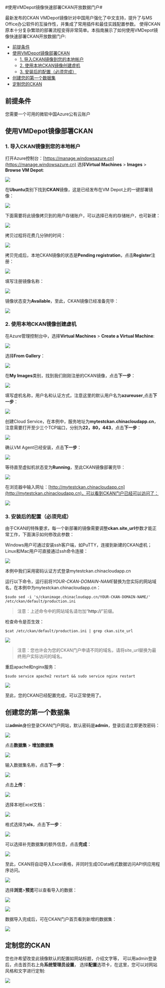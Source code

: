 <properties linkid="ckan-vmdepot-tutorial" urlDisplayName="使用VMDepot镜像快速部署CKAN开放数据门户" pageTitle="使用VMDepot镜像快速部署CKAN开放数据门户" metaKeywords="使用VMDepot镜像快速部署CKAN开放数据门户" description="使用VMDepot镜像快速部署CKAN开放数据门户" metaCanonical="" services="" documentationCenter="develop"  title="使用VMDepot镜像快速部署CKAN开放数据门户" authors="" solutions="" manager="TK" editor="Haifeng Liu" />
<tags ms.service=""
    ms.date=""
    wacn.date="04/11/2015"
    />

#使用VMDepot镜像快速部署CKAN开放数据门户#

最新发布的CKAN VMDepot镜像针对中国用户强化了中文支持，提升了与MS Office办公软件的互操作性，并集成了常用插件和最佳实践配置参数。
使得CKAN原本十分复杂繁琐的部署流程变得非常简单。本指南展示了如何使用VMDepot镜像快速部署CKAN开放数据门户:

- [前提条件](#id_1)
- [使用VMDepot镜像部署CKAN](#id_2)
	- [1. 导入CKAN镜像到您的本地帐户](#id_2_1)
	- [2. 使用本地CKAN镜像创建虚机](#id_2_2)
	- [3. 安装后的配置（必须完成）](#id_2_3)
- [创建您的第一个数据集](#id_3)
- [定制您的CKAN](#id_4)


## <a name='id_1'></a>前提条件 ##
您需要一个可用的微软中国Azure公有云账户

## <a name='id_2'></a>使用VMDepot镜像部署CKAN ###
### <a name='id_2_1'></a>1. 导入CKAN镜像到您的本地帐户 ###

打开Azure控制台：[https://manage.windowsazure.cn](https://manage.windowsazure.cn)
选择**Virtual Machines** > **Images** > **Browse VM Depot**:

![](https://raw.githubusercontent.com/msopentechcn/docs/master/images/1.PNG)

在**Ubuntu**类别下找到**CKAN**镜像，这是已经发布在VM Depot上的一键部署镜像：

![](https://raw.githubusercontent.com/msopentechcn/docs/master/images/2.PNG)

下面需要将此镜像拷贝到的用户存储账户，可以选择已有的存储帐户，也可新建：

![](https://raw.githubusercontent.com/msopentechcn/docs/master/images/3.PNG)

拷贝过程将花费几分钟的时间：

![](https://raw.githubusercontent.com/msopentechcn/docs/master/images/4.PNG)

拷贝完成后，本地CKAN镜像的状态是**Pending registration**，点击**Register**注册：

![](https://raw.githubusercontent.com/msopentechcn/docs/master/images/6.PNG)

填写注册镜像名称：

![](https://raw.githubusercontent.com/msopentechcn/docs/master/images/7.PNG)

镜像状态变为**Available**，至此，CKAN镜像已经准备完毕：

![](https://raw.githubusercontent.com/msopentechcn/docs/master/images/8.PNG)

### <a name='id_2_2'></a>2. 使用本地CKAN镜像创建虚机 ###
在Azure管理控制台中，选择**Virtual Machines** > **Create a Virtual Machine**:

![](https://raw.githubusercontent.com/msopentechcn/docs/master/images/9.PNG)

选择**From Gallery**：

![](https://raw.githubusercontent.com/msopentechcn/docs/master/images/10.PNG)

在**My Images**类别，找到我们刚刚注册的CKAN镜像，点击**下一步**：

![](https://raw.githubusercontent.com/msopentechcn/docs/master/images/11.PNG)

填写虚机名称，用户名和认证方式，注意这里的默认用户名为**azureuser**,点击**下一步**：

![](https://raw.githubusercontent.com/msopentechcn/docs/master/images/12.PNG)

创建Cloud Service，在本例中，服务地址为**mytestckan.chinacloudapp.cn**，
注意需要打开至少三个TCP端口，分别为**22，80，443**，点击**下一步**：

![](https://raw.githubusercontent.com/msopentechcn/docs/master/images/13.PNG)

确认VM Agent已经安装，点击**下一步**：

![](https://raw.githubusercontent.com/msopentechcn/docs/master/images/14.PNG)

等待直至虚拟机状态变为**Running**，至此CKAN镜像部署完毕：

![](https://raw.githubusercontent.com/msopentechcn/docs/master/images/15.PNG)

在浏览器中输入网址：[http://mytestckan.chinacloudapp.cn](http://mytestckan.chinacloudapp.cn)，可以看到CKAN门户已经可以访问了：

![](https://raw.githubusercontent.com/msopentechcn/docs/master/images/16.PNG)

### <a name='id_2_3'></a>3. 安装后的配置（必须完成） ###
由于CKAN的特殊要求，每一个新部署的镜像需要调整**ckan.site_url**参数才能正常工作，下面演示如何修改此参数：

Windows用户可通过安装ssh客户端，如PuTTY，连接到新建的CKAN虚机；Linux和Mac用户可直接通过ssh命令连接：

![](https://raw.githubusercontent.com/msopentechcn/docs/master/images/18.PNG)

本例中我们采用密码认证方式登录mytestckan.chinacloudapp.cn

运行以下命令，运行前将*YOUR-CKAN-DOMAIN-NAME*替换为您实际的网站域名，在本例中为mytestckan.chinacloudapp.cn：

`$sudo sed -i 's/ckanimage.chinacloudapp.cn/YOUR-CKAN-DOMAIN-NAME/' /etc/ckan/default/production.ini`

> 注意：上述命令中的网站域名请勿加“**http://**”前缀。

检查命令是否生效：

`$cat /etc/ckan/default/production.ini | grep ckan.site_url`

![](https://raw.githubusercontent.com/msopentechcn/docs/master/images/19.PNG)

> 注意：您也许会为您的CKAN门户申请不同的域名，请将site_url替换为最终用户实际访问的域名。

重启apache和nginx服务：

`$sudo service apache2 restart && sudo service nginx restart`


![](https://raw.githubusercontent.com/msopentechcn/docs/master/images/20.PNG)

至此，您的CKAN已经配置完成，可以正常使用了。


## <a name='id_3'></a>创建您的第一个数据集 ##
以**admin**身份登录CKAN门户网站，默认密码是**admin**，登录后请立即更改密码：

![](https://raw.githubusercontent.com/msopentechcn/docs/master/images/16.PNG)

点击**数据集** > **增加数据集**

![](https://raw.githubusercontent.com/msopentechcn/docs/master/images/17.PNG)

输入数据集名称，点击**下一步**：

![](https://raw.githubusercontent.com/msopentechcn/docs/master/images/21.PNG)

点击**上传**：

![](https://raw.githubusercontent.com/msopentechcn/docs/master/images/22.PNG)

选择本地Excel文档：

![](https://raw.githubusercontent.com/msopentechcn/docs/master/images/23.PNG)

格式选择为**xls**，点击**下一步**：

![](https://raw.githubusercontent.com/msopentechcn/docs/master/images/24.PNG)

可以选择补充数据集的额外信息，点击**完成**：

![](https://raw.githubusercontent.com/msopentechcn/docs/master/images/25.PNG)

至此，CKAN将自动导入Excel表格，并同时生成OData格式数据访问API供应用程序访问。

![](https://raw.githubusercontent.com/msopentechcn/docs/master/images/26.PNG)

选择**浏览**>**预览**可以查看导入的数据：

![](https://raw.githubusercontent.com/msopentechcn/docs/master/images/27.PNG)

![](https://raw.githubusercontent.com/msopentechcn/docs/master/images/28.PNG)

数据导入完成后，可在CKAN门户首页看到新增的数据集：

![](https://raw.githubusercontent.com/msopentechcn/docs/master/images/29.PNG)


## <a name='id_4'></a>定制您的CKAN ##
您也许希望改变此镜像默认的配置如网站标题，介绍文字等，
可以用admin登录后，点击首页右上角**系统管理员设置**，
选择**配置**选项卡，在这里，您可以对网站风格和文字进行定制:

![](https://raw.githubusercontent.com/msopentechcn/docs/master/images/30.PNG)
